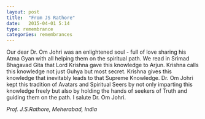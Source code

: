 ```yaml
---
layout: post
title:  "From JS Rathore"
date:   2015-04-01 5:14
type: remembrance
categories: remembrances
---
```


Our dear Dr. Om Johri was an enlightened soul - full of love  sharing his Atma Gyan  with all helping them on the spiritual path. We read in Srimad Bhagavad Gita that Lord Krishna gave this knowledge to Arjun. Krishna calls this knowledge not just Guhya but most secret. Krishna gives this knowledge that inevitably leads to that Supreme Knowledge. Dr. Om Johri kept this tradition of Avatars and Spiritual Seers by not only imparting this knowledge freely but also by holding the hands of seekers of Truth and guiding them on the path. I salute Dr. Om Johri.

*Prof. J.S.Rathore, Meherabad, India*
